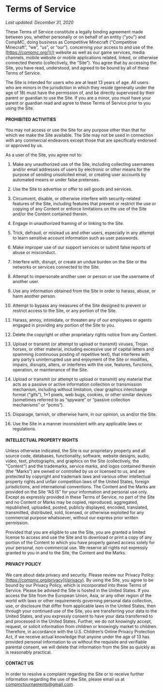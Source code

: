 # Terms of Service

*Last updated: December 31, 2020*

These Terms of Service constitute a legally binding agreement made between you, whether personally or on behalf of an entity ("you") and CompMC, doing business as Competitive Minecraft (“Competitive Minecraft”, “we”, “us”, or “our”), concerning your access to and use of the [https://compmc.org/](/) website as well as our game services, media channels, mobile website or mobile applications related, linked, or otherwise connected thereto (collectively, the “Site”). You agree that by accessing the Site, you have read, understood, and agreed to be bound by all of these Terms of Service.

The Site is intended for users who are at least 13 years of age. All users who are minors in the jurisdiction in which they reside (generally under the age of 18) must have the permission of, and be directly supervised by their parent or guardian to use the Site. If you are a minor, you must have your parent or guardian read and agree to these Terms of Service prior to you using the Site.

#### PROHIBITED ACTIVITIES

You may not access or use the Site for any purpose other than that for which we make the Site available. The Site may not be used in connection with any commercial endeavors except those that are specifically endorsed or approved by us.

As a user of the Site, you agree not to:

1. Make any unauthorized use of the Site, including collecting usernames and/or email addresses of users by electronic or other means for the purpose of sending unsolicited email, or creating user accounts by automated means or under false pretenses.

2. Use the Site to advertise or offer to sell goods and services.

3. Circumvent, disable, or otherwise interfere with security-related features of the Site, including features that prevent or restrict the use or copying of any Content or enforce limitations on the use of the Site and/or the Content contained therein.

4. Engage in unauthorized framing of or linking to the Site.

5. Trick, defraud, or mislead us and other users, especially in any attempt to learn sensitive account information such as user passwords.

6. Make improper use of our support services or submit false reports of abuse or misconduct.

7. Interfere with, disrupt, or create an undue burden on the Site or the networks or services connected to the Site.

8. Attempt to impersonate another user or person or use the username of another user.

9. Use any information obtained from the Site in order to harass, abuse, or harm another person.

10. Attempt to bypass any measures of the Site designed to prevent or restrict access to the Site, or any portion of the Site.

11. Harass, annoy, intimidate, or threaten any of our employees or agents engaged in providing any portion of the Site to you.

12. Delete the copyright or other proprietary rights notice from any Content.

13. Upload or transmit (or attempt to upload or transmit) viruses, Trojan horses, or other material, including excessive use of capital letters and spamming (continuous posting of repetitive text), that interferes with any party’s uninterrupted use and enjoyment of the Site or modifies, impairs, disrupts, alters, or interferes with the use, features, functions, operation, or maintenance of the Site.

14. Upload or transmit (or attempt to upload or transmit) any material that acts as a passive or active information collection or transmission mechanism, including without limitation, clear graphics interchange format ("gifs"), 1×1 pixels, web bugs, cookies, or other similar devices (sometimes referred to as “spyware” or “passive collection mechanisms” or “pcms”).

15. Disparage, tarnish, or otherwise harm, in our opinion, us and/or the Site.

16. Use the Site in a manner inconsistent with any applicable laws or regulations.

#### INTELLECTUAL PROPERTY RIGHTS

Unless otherwise indicated, the Site is our proprietary property and all source code, databases, functionality, software, website designs, audio, video, text, photographs, and graphics on the Site (collectively, the "Content") and the trademarks, service marks, and logos contained therein (the “Marks”) are owned or controlled by us or licensed to us, and are protected by copyright and trademark laws and various other intellectual property rights and unfair competition laws of the United States, foreign jurisdictions, and international conventions. The Content and the Marks are provided on the Site “AS IS” for your information and personal use only. Except as expressly provided in these Terms of Service, no part of the Site and no Content or Marks may be copied, reproduced, aggregated, republished, uploaded, posted, publicly displayed, encoded, translated, transmitted, distributed, sold, licensed, or otherwise exploited for any commercial purpose whatsoever, without our express prior written permission.

Provided that you are eligible to use the Site, you are granted a limited license to access and use the Site and to download or print a copy of any portion of the Content to which you have properly gained access solely for your personal, non-commercial use. We reserve all rights not expressly granted to you in and to the Site, the Content and the Marks.

#### PRIVACY POLICY

We care about data privacy and security. Please review our Privacy Policy: [https://compmc.org/privacy](/privacy). By using the Site, you agree to be bound by our Privacy Policy, which is incorporated into these Terms of Service. Please be advised the Site is hosted in the United States. If you access the Site from the European Union, Asia, or any other region of the world with laws or other requirements governing personal data collection, use, or disclosure that differ from applicable laws in the United States, then through your continued use of the Site, you are transferring your data to the United States, and you expressly consent to have your data transferred to and processed in the United States.  Further, we do not knowingly accept, request, or solicit information from children or knowingly market to children. Therefore, in accordance with the U.S. Children’s Online Privacy Protection Act, if we receive actual knowledge that anyone under the age of 13 has provided personal information to us without the requisite and verifiable parental consent, we will delete that information from the Site as quickly as is reasonably practical.

#### CONTACT US

In order to resolve a complaint regarding the Site or to receive further information regarding the use of the Site, please email us at [compmctournaments@gmail.com](mailto:compmctournaments@gmail.com).